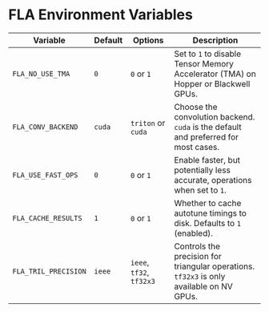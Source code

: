 # FLA Environment Variables

| Variable | Default | Options | Description |
| --- | --- | --- | --- |
| `FLA_NO_USE_TMA` | `0` | `0` or `1` | Set to `1` to disable Tensor Memory Accelerator (TMA) on Hopper or Blackwell GPUs. |
| `FLA_CONV_BACKEND` | `cuda` | `triton` or `cuda` | Choose the convolution backend. `cuda` is the default and preferred for most cases. |
| `FLA_USE_FAST_OPS` | `0` | `0` or `1` | Enable faster, but potentially less accurate, operations when set to `1`. |
| `FLA_CACHE_RESULTS` | `1` | `0` or `1` | Whether to cache autotune timings to disk. Defaults to `1` (enabled). |
| `FLA_TRIL_PRECISION` | `ieee` | `ieee`, `tf32`, `tf32x3` | Controls the precision for triangular operations. `tf32x3` is only available on NV GPUs. |
